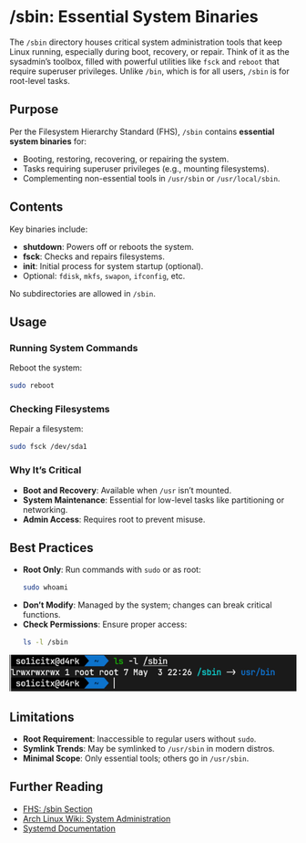 # /sbin: Essential System Binaries

The `/sbin` directory houses critical system administration tools that keep Linux running, especially during boot, recovery, or repair. Think of it as the sysadmin’s toolbox, filled with powerful utilities like `fsck` and `reboot` that require superuser privileges. Unlike `/bin`, which is for all users, `/sbin` is for root-level tasks.

## Purpose

Per the Filesystem Hierarchy Standard (FHS), `/sbin` contains **essential system binaries** for:
- Booting, restoring, recovering, or repairing the system.
- Tasks requiring superuser privileges (e.g., mounting filesystems).
- Complementing non-essential tools in `/usr/sbin` or `/usr/local/sbin`.

## Contents

Key binaries include:
- **shutdown**: Powers off or reboots the system.
- **fsck**: Checks and repairs filesystems.
- **init**: Initial process for system startup (optional).
- Optional: `fdisk`, `mkfs`, `swapon`, `ifconfig`, etc.

No subdirectories are allowed in `/sbin`.

## Usage

### Running System Commands
Reboot the system:
```bash
sudo reboot
```

### Checking Filesystems
Repair a filesystem:
```bash
sudo fsck /dev/sda1
```

### Why It’s Critical
- **Boot and Recovery**: Available when `/usr` isn’t mounted.
- **System Maintenance**: Essential for low-level tasks like partitioning or networking.
- **Admin Access**: Requires root to prevent misuse.

## Best Practices
- **Root Only**: Run commands with `sudo` or as root:
  ```bash
  sudo whoami
  ```
- **Don’t Modify**: Managed by the system; changes can break critical functions.
- **Check Permissions**: Ensure proper access:
  ```bash
  ls -l /sbin
  ```
![run](../screenshots/26.png)

## Limitations
- **Root Requirement**: Inaccessible to regular users without `sudo`.
- **Symlink Trends**: May be symlinked to `/usr/sbin` in modern distros.
- **Minimal Scope**: Only essential tools; others go in `/usr/sbin`.

## Further Reading
- [FHS: /sbin Section](http://www.pathname.com/fhs/)
- [Arch Linux Wiki: System Administration](https://wiki.archlinux.org/title/System_administration)
- [Systemd Documentation](https://www.freedesktop.org/wiki/Software/systemd/)


